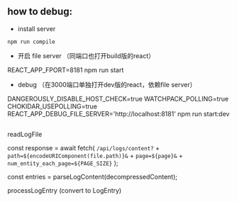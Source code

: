 ## how to debug:

- install server

```
npm run compile
```

- 开启 file server （同端口也打开build版的react）

REACT_APP_FPORT=8181 npm run start

- debug （在3000端口单独打开dev版的react，依赖file server）

DANGEROUSLY_DISABLE_HOST_CHECK=true WATCHPACK_POLLING=true CHOKIDAR_USEPOLLING=true REACT_APP_DEBUG_FILE_SERVER='http://localhost:8181' npm run start:dev

##

readLogFile

>>>>

const response = await fetch(
`/api/logs/content?` +
`path=${encodeURIComponent(file.path)}&` +
`page=${page}&` +
`num_entity_each_page=${PAGE_SIZE}`
);

>>>>

const entries = parseLogContent(decompressedContent);

>>>>

processLogEntry (convert to LogEntry)

>>>>





